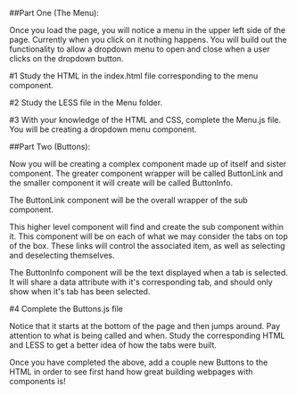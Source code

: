 

##Part One (The Menu):

Once you load the page, you will notice a menu in the upper left side of the page. Currently when you click on it nothing happens. You will build out the functionality to allow a dropdown menu to open and close when a user clicks on the dropdown button.

#1 Study the HTML in the index.html file corresponding to the menu component.

#2 Study the LESS file in the Menu folder.

#3 With your knowledge of the HTML and CSS, complete the Menu.js file. You will be creating a dropdown menu component.


##Part Two (Buttons):

Now you will be creating a complex component made up of itself and sister component. The greater component wrapper will be called ButtonLink and the smaller component it will create will be called ButtonInfo.

The ButtonLink component will be the overall wrapper of the sub component. 

This higher level component will find and create the sub component within it. This component will be on each of what we may consider the tabs on top of the box. These links will control the associated item, as well as selecting and deselecting themselves.

The ButtonInfo component will be the text displayed when a tab is selected. It will share a data attribute with it's corresponding tab, and should only show when it's tab has been selected.

#4 Complete the Buttons.js file

Notice that it starts at the bottom of the page and then jumps around. Pay attention to what is being called and when. Study the corresponding HTML and LESS to get a better idea of how the tabs were built.

Once you have completed the above, add a couple new Buttons to the HTML in order to see first hand how great building webpages with components is!
